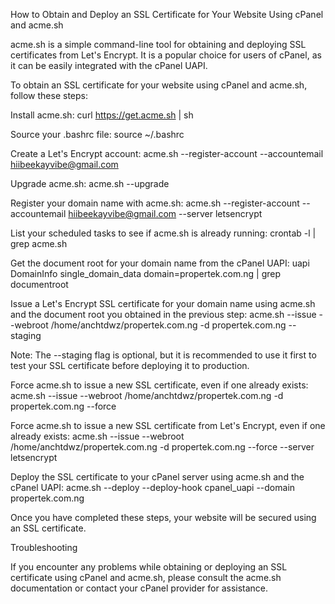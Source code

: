
How to Obtain and Deploy an SSL Certificate for Your Website Using cPanel and acme.sh

acme.sh is a simple command-line tool for obtaining and deploying SSL certificates from Let's Encrypt. It is a popular choice for users of cPanel, as it can be easily integrated with the cPanel UAPI.

To obtain an SSL certificate for your website using cPanel and acme.sh, follow these steps:

Install acme.sh:
curl https://get.acme.sh | sh

Source your .bashrc file:
source ~/.bashrc

Create a Let's Encrypt account:
acme.sh --register-account --accountemail hiibeekayvibe@gmail.com

Upgrade acme.sh:
acme.sh --upgrade

Register your domain name with acme.sh:
acme.sh --register-account --accountemail hiibeekayvibe@gmail.com --server letsencrypt

List your scheduled tasks to see if acme.sh is already running:
crontab -l | grep acme.sh

Get the document root for your domain name from the cPanel UAPI:
uapi DomainInfo single_domain_data domain=propertek.com.ng | grep documentroot

Issue a Let's Encrypt SSL certificate for your domain name using acme.sh and the document root you obtained in the previous step:
acme.sh --issue --webroot /home/anchtdwz/propertek.com.ng -d propertek.com.ng --staging

Note: The --staging flag is optional, but it is recommended to use it first to test your SSL certificate before deploying it to production.

Force acme.sh to issue a new SSL certificate, even if one already exists:
acme.sh --issue --webroot /home/anchtdwz/propertek.com.ng -d propertek.com.ng --force

Force acme.sh to issue a new SSL certificate from Let's Encrypt, even if one already exists:
acme.sh --issue --webroot /home/anchtdwz/propertek.com.ng -d propertek.com.ng --force --server letsencrypt

Deploy the SSL certificate to your cPanel server using acme.sh and the cPanel UAPI:
acme.sh --deploy --deploy-hook cpanel_uapi --domain propertek.com.ng

Once you have completed these steps, your website will be secured using an SSL certificate.

Troubleshooting

If you encounter any problems while obtaining or deploying an SSL certificate using cPanel and acme.sh, please consult the acme.sh documentation or contact your cPanel provider for assistance.
